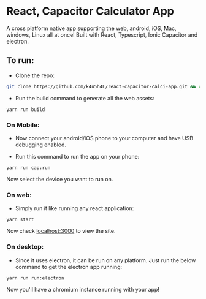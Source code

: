 # React, Capacitor Calculator App

A cross platform native app supporting the web, android, iOS, Mac, windows, Linux all at once! Built with React, Typescript, Ionic Capacitor and electron.

## To run:

-   Clone the repo:

```bash
git clone https://github.com/k4u5h4L/react-capacitor-calci-app.git && cd react-capacitor-calci-app/
```

-   Run the build command to generate all the web assets:

```
yarn run build
```

### On Mobile:

-   Now connect your android/iOS phone to your computer and have USB debugging enabled.

-   Run this command to run the app on your phone:

```
yarn run cap:run
```

Now select the device you want to run on.

### On web:

-   Simply run it like running any react application:

```
yarn start
```

Now check [localhost:3000](http://localhost:3000) to view the site.

### On desktop:

-   Since it uses electron, it can be run on any platform. Just run the below command to get the electron app running:

```
yarn run run:electron
```

Now you'll have a chromium instance running with your app!
